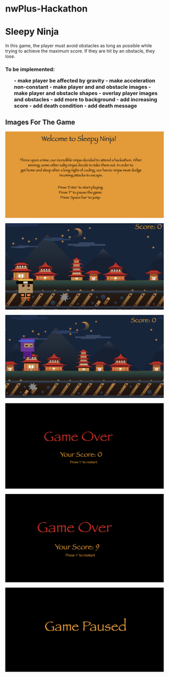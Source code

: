 # nwPlus-Hackathon

<h1>Sleepy Ninja</h1>

In this game, the player must avoid obstacles as long as possible while trying to achieve the maximum score. If they are hit by an obstacle, they lose. 


<h3> To be implemented: </3>
<ol>
- make player be affected by gravity
- make acceleration non-constant
- make player and and obstacle images
- make player and obstacle shapes
- overlay player images and obstacles
- add more to background
- add increasing score
- add death condition
- add death message
</ol>

<h2>Images For The Game</h2>

![Home Screen](images/SN_home_screen.png)

![Game Play](images/SN_gameplay_screen.png)

![Player Jumping](images/SN_jump.png)

![Ending With No Score](images/SN_ending_score0.png)

![Ending With Score](images/SN_ending_score.png)

![Pause Screen](images/SN_pause_screen.png)


